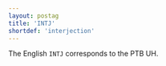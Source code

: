 ```yaml
---
layout: postag
title: 'INTJ'
shortdef: 'interjection'
---
```


The English `INTJ` corresponds to the PTB UH.
